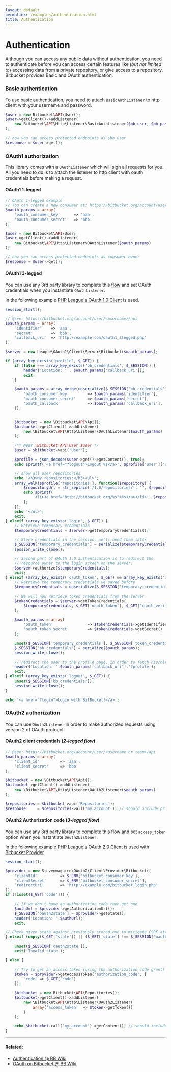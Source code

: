 ```yaml
---
layout: default
permalink: /examples/authentication.html
title: Authentication
---
```


# Authentication

Although you can access any public data without authentication, you need to authenticate before you can access certain features like
(_but not limited to_) accessing data from a private repository, or give access to a repository.
Bitbucket provides Basic and OAuth authentication.

### Basic authentication
To use basic authentication, you need to attach `BasicAuthListener` to http client with your username and password.

  ```php
  $user = new Bitbucket\API\User();
  $user->getClient()->addListener(
      new Bitbucket\API\Http\Listener\BasicAuthListener($bb_user, $bb_pass)
  );

  // now you can access protected endpoints as $bb_user
  $response = $user->get();
  ```

### OAuth1 authorization
This library comes with a `OAuthListener` which will sign all requests for you. All you need to do is to attach the listener to
http client with oauth credentials before making a request.

#### OAuth1 1-legged
  ```php
  // OAuth 1-legged example
  // You can create a new consumer at: https://bitbucket.org/account/user/<username or team>/api
  $oauth_params = array(
      'oauth_consumer_key'      => 'aaa',
      'oauth_consumer_secret'   => 'bbb'
  );

  $user = new Bitbucket\API\User;
  $user->getClient()->addListener(
      new Bitbucket\API\Http\Listener\OAuthListener($oauth_params)
  );

  // now you can access protected endpoints as consumer owner
  $response = $user->get();
  ```

#### OAuth1 3-legged

You can use any 3rd party library to complete this [flow][3] and set OAuth credentials when you instantiate `OAuthListener`.

In the following example [PHP League's OAuth 1.0 Client][4] is used.

  ```php
  session_start();

  // @see: https://bitbucket.org/account/user/<username>/api
  $oauth_params = array(
      'identifier'    => 'aaa',
      'secret'        => 'bbb',
      'callback_uri'  => 'http://example.com/oauth1_3legged.php'
  );

  $server = new League\OAuth1\Client\Server\Bitbucket($oauth_params);

  if (array_key_exists('profile', $_GET)) {
      if (false === array_key_exists('bb_credentials', $_SESSION)) {
          header('Location: ' . $oauth_params['callback_uri']);
          exit;
      }

      $oauth_params = array_merge(unserialize($_SESSION['bb_credentials']), array(
          'oauth_consumer_key'        => $oauth_params['identifier'],
          'oauth_consumer_secret'     => $oauth_params['secret'],
          'oauth_callback'            => $oauth_params['callback_uri'],
      ));


      $bitbucket = new \Bitbucket\API\Api();
      $bitbucket->getClient()->addListener(
          new \Bitbucket\API\Http\Listener\OAuthListener($oauth_params)
      );

      /** @var \Bitbucket\API\User $user */
      $user = $bitbucket->api('User');

      $profile = json_decode($user->get()->getContent(), true);
      echo sprintf('<a href="?logout">Logout %s</a>', $profile['user']['username']);

      // show all user repositories
      echo '<h3>My repositories:</h3><ul>';
      array_walk($profile['repositories'], function($repository) {
          $repositoryUrl = str_replace('/1.0/repositories/', '', $repository['resource_uri']);
          echo sprintf(
              '<li><a href="http://bitbucket.org/%s">%s</a></li>', $repositoryUrl, $repository['name']
          );
      });
      echo '</ul>';
      exit;
  } elseif (array_key_exists('login', $_GET)) {
      // Retrieve temporary credentials
      $temporaryCredentials = $server->getTemporaryCredentials();

      // Store credentials in the session, we'll need them later
      $_SESSION['temporary_credentials'] = serialize($temporaryCredentials);
      session_write_close();

      // Second part of OAuth 1.0 authentication is to redirect the
      // resource owner to the login screen on the server.
      $server->authorize($temporaryCredentials);
      exit;
  } elseif (array_key_exists('oauth_token', $_GET) && array_key_exists('oauth_verifier', $_GET)) {
      // Retrieve the temporary credentials we saved before
      $temporaryCredentials = unserialize($_SESSION['temporary_credentials']);

      // We will now retrieve token credentials from the server
      $tokenCredentials = $server->getTokenCredentials(
          $temporaryCredentials, $_GET['oauth_token'], $_GET['oauth_verifier']
      );

      $oauth_params = array(
          'oauth_token'               => $tokenCredentials->getIdentifier(),
          'oauth_token_secret'        => $tokenCredentials->getSecret()
      );

      unset($_SESSION['temporary_credentials'], $_SESSION['token_credentials']);
      $_SESSION['bb_credentials'] = serialize($oauth_params);
      session_write_close();

      // redirect the user to the profile page, in order to fetch his/her information.
      header('Location: '.$oauth_params['callback_uri'].'?profile');
      exit;
  } elseif (array_key_exists('logout', $_GET)) {
      unset($_SESSION['bb_credentials']);
      session_write_close();
  }

  echo '<a href="?login">Login with BitBucket!</a>';
  ```

### OAuth2 authorization

You can use `OAuth2Listener` in order to make authorized requests using version 2 of OAuth protocol.

#### OAuth2 client credentials (_2-legged flow_)

  ```php
  // @see: https://bitbucket.org/account/user/<username or team>/api
  $oauth_params = array(
      'client_id'         => 'aaa',
      'client_secret'     => 'bbb'
  );

  $bitbucket = new \Bitbucket\API\Api();
  $bitbucket->getClient()->addListener(
      new \Bitbucket\API\Http\Listener\OAuth2Listener($oauth_params)
  );

  $repositories = $bitbucket->api('Repositories');
  $response     = $repositories->all('my_account'); // should include private repositories
  ```

#### OAuth2 Authorization code (_3-legged flow_)

You can use any 3rd party library to complete this [flow][3] and set `access_token` option when you instantiate `OAuth2Listener`.

In the following example [PHP League's OAuth 2.0 Client][1] is used with [Bitbucket Provider][2].

  ```php
  session_start();

  $provider = new Stevenmaguire\OAuth2\Client\Provider\Bitbucket([
      'clientId'          => $_ENV['bitbucket_consumer_key'],
      'clientSecret'      => $_ENV['bitbucket_consumer_secret'],
      'redirectUri'       => 'http://example.com/bitbucket_login.php'
  ]);
  if (!isset($_GET['code'])) {

      // If we don't have an authorization code then get one
      $authUrl = $provider->getAuthorizationUrl();
      $_SESSION['oauth2state'] = $provider->getState();
      header('Location: '.$authUrl);
      exit;

  // Check given state against previously stored one to mitigate CSRF attack
  } elseif (empty($_GET['state']) || ($_GET['state'] !== $_SESSION['oauth2state'])) {

      unset($_SESSION['oauth2state']);
      exit('Invalid state');

  } else {

      // Try to get an access token (using the authorization code grant)
      $token = $provider->getAccessToken('authorization_code', [
          'code' => $_GET['code']
      ]);

      $bitbucket = new Bitbucket\API\Repositories();
      $bitbucket->getClient()->addListener(
          new \Bitbucket\API\Http\Listener\OAuth2Listener(
              array('access_token'  => $token->getToken())
          )
      );

      echo $bitbucket->all('my_account')->getContent(); // should include private repositories
  }
  ```

----

#### Related:
  * [Authentication @ BB Wiki](https://confluence.atlassian.com/display/BITBUCKET/Use+the+Bitbucket+REST+APIs#UsetheBitbucketRESTAPIs-Authentication)
  * [OAuth on Bitbucket @ BB Wiki](https://confluence.atlassian.com/display/BITBUCKET/OAuth+on+Bitbucket)

[1]: http://oauth2-client.thephpleague.com/
[2]: https://github.com/stevenmaguire/oauth2-bitbucket
[3]: http://oauthbible.com/#oauth-2-three-legged
[4]: https://github.com/thephpleague/oauth1-client
